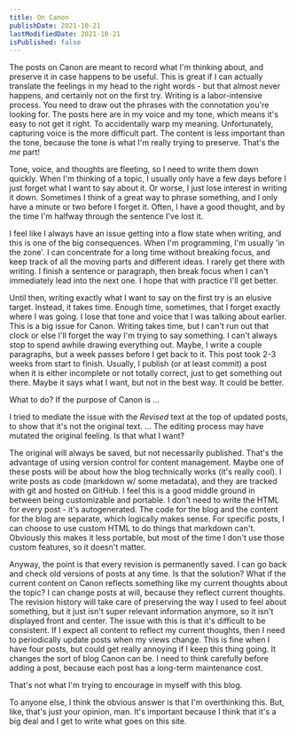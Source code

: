 ```yaml
---
title: On Canon
publishDate: 2021-10-21
lastModifiedDate: 2021-10-21
isPublished: false
---
```


The posts on Canon are meant to record what I'm thinking about, and preserve it in case happens to be 
useful. This is great if I can actually translate the feelings in my head to the right words - but that 
almost never happens, and certainly not on the first try. Writing is a labor-intensive process. You need 
to draw out the phrases with the connotation you're looking for. The posts here are in my voice and my 
tone, which means it's easy to not get it right. To accidentally warp my meaning. Unfortunately, 
capturing voice is the more difficult part. The content is less important than the tone, because the tone 
is what I'm really trying to preserve. That's the *me* part!

Tone, voice, and thoughts are fleeting, so I need to write them down quickly. When I'm thinking of a 
topic, I usually only have a few days before I just forget what I want to say about it. Or worse, I just 
lose interest in writing it down. Sometimes I think of a great way to phrase something, and I only have a 
minute or two before I forget it. Often, I have a good thought, and by the time I'm halfway through the 
sentence I've lost it. 

I feel like I always have an issue getting into a flow state when writing, and this is one of the big
consequences. When I'm programming, I'm usually 'in the zone'. I can concentrate for a long time
without breaking focus, and keep track of all the moving parts and different ideas. I rarely get there
with writing. I finish a sentence or paragraph, then break focus when I can't immediately lead into the 
next one. I hope that with practice I'll get better.

Until then, writing exactly what I want to say on the first try is an elusive target. Instead, it takes 
time. Enough time, sometimes, that I forget exactly where I was going. I lose that tone and voice that I 
was talking about earlier. This is a big issue for Canon. Writing takes time, but I can't run out that 
clock or else I'll forget the way I'm trying to say something. I can't always stop to spend awhile
drawing everything out. Maybe, I write a couple paragraphs, but a week passes before I get back to it. 
This post took 2-3 weeks from start to finish. Usually, I publish (or at least commit) a post when it is
either incomplete or not totally correct, just to get something out there. Maybe it says what I want, but 
not in the best way. It could be better.

What to do? If the purpose of Canon is ...

I tried to mediate the issue with the *Revised* text at the top of updated posts, to show
that it's not the original text. ... The editing process may have mutated the original
feeling. Is that what I want?

The original will always be saved, but not necessarily published. That's the advantage of using version 
control for content management. Maybe one of these posts will be about how the blog technically works 
(it's really cool). I write posts as code (markdown w/ some metadata), and they are tracked with git and 
hosted on GitHub. I feel this is a good middle ground in between being customizable and portable. I don't 
need to write the HTML for every post - it's autogenerated. The code for the blog and the content for the 
blog are separate, which logically makes sense. For specific posts, I can choose to use custom HTML to do 
things that markdown can't. Obviously this makes it less portable, but most of the time I don't use those 
custom features, so it doesn't matter.

Anyway, the point is that every revision is permanently saved. I can go back and check old versions of 
posts at any time. Is that the solution? What if the current content on Canon reflects something like my 
current thoughts about the topic? I can change posts at will, because they reflect current thoughts. The 
revision history will take care of preserving the way I used to feel about something, but it just isn't 
super relevant information anymore, so it isn't displayed front and center. The issue with this is that 
it's difficult to be consistent. If I expect all content to reflect my current thoughts, then I need to 
periodically update posts when my views change. This is fine when I have four posts, but could get really 
annoying if I keep this thing going. It changes the sort of blog Canon can be. I need to think carefully 
before adding a post, because each post has a long-term maintenance cost.

That's not what I'm trying to encourage in myself with this blog.

To anyone else, I think the obvious answer is that I'm overthinking this. But, like, that's
just your opinion, man. It's important because I think that it's a big deal and I get to write
what goes on this site.